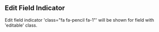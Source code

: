 ## Edit Field Indicator
Edit field indicator 'class="fa fa-pencil fa-1"' will be shown for field with 'editable' class.
